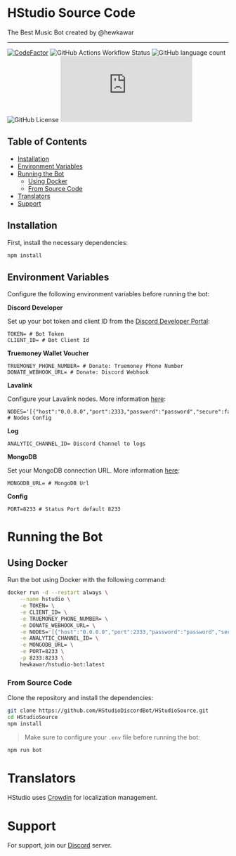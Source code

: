 # HStudio Source Code
The Best Music Bot created by @hewkawar

---

[![CodeFactor](https://www.codefactor.io/repository/github/hstudiodiscordbot/hstudiosource/badge)](https://www.codefactor.io/repository/github/hstudiodiscordbot/hstudiosource)
![GitHub Actions Workflow Status](https://img.shields.io/github/actions/workflow/status/HStudioDiscordBot/HStudioSource/build.yml)
![GitHub language count](https://img.shields.io/github/languages/count/HStudioDiscordBot/HStudioSource)
![GitHub License](https://img.shields.io/github/license/HStudioDiscordBot/HStudioSource)
![GitHub package.json prod dependency version](https://img.shields.io/github/package-json/dependency-version/HStudioDiscordBot/HStudioSource/moonlink.js)

## Table of Contents
- [Installation](#installation)
- [Environment Variables](#environment-variables)
- [Running the Bot](#running-the-bot)
  - [Using Docker](#using-docker)
  - [From Source Code](#from-source-code)
- [Translators](#translators)
- [Support](#support)

## Installation
First, install the necessary dependencies:
```bash
npm install
```

## Environment Variables
Configure the following environment variables before running the bot:

**Discord Developer**

Set up your bot token and client ID from the [Discord Developer Portal](https://discord.com/developers/applications):
```
TOKEN= # Bot Token
CLIENT_ID= # Bot Client Id
```

**Truemoney Wallet Voucher**
```
TRUEMONEY_PHONE_NUMBER= # Donate: Truemoney Phone Number
DONATE_WEBHOOK_URL= # Donate: Discord Webhook
```

**Lavalink**

Configure your Lavalink nodes. More information [here](https://lavalink.dev/):
```
NODES='[{"host":"0.0.0.0","port":2333,"password":"password","secure":false}]' # Nodes Config
```

**Log**
```
ANALYTIC_CHANNEL_ID= Discord Channel to logs
```

**MongoDB**

Set your MongoDB connection URL. More information [here](https://www.mongodb.com/):

```
MONGODB_URL= # MongoDB Url
```

**Config**
```
PORT=8233 # Status Port default 8233
```

# Running the Bot
## Using Docker
Run the bot using Docker with the following command:

```bash
docker run -d --restart always \
    --name hstudio \
    -e TOKEN= \
    -e CLIENT_ID= \
    -e TRUEMONEY_PHONE_NUMBER= \
    -e DONATE_WEBHOOK_URL= \
    -e NODES='[{"host":"0.0.0.0","port":2333,"password":"password","secure":false}]' \
    -e ANALYTIC_CHANNEL_ID= \
    -e MONGODB_URL= \
    -e PORT=8233 \
    -p 8233:8233 \
    hewkawar/hstudio-bot:latest
```

### From Source Code
Clone the repository and install the dependencies:
```bash
git clone https://github.com/HStudioDiscordBot/HStudioSource.git
cd HStudioSource
npm install
```

> Make sure to configure your `.env` file before running the bot:

```bash
npm run bot
```

# Translators
HStudio uses [Crowdin](https://crowdin.com/project/hstudiodiscordbot) for localization management.

# Support
For support, join our [Discord](https://discord.gg/gAdjmmHxBQ) server.